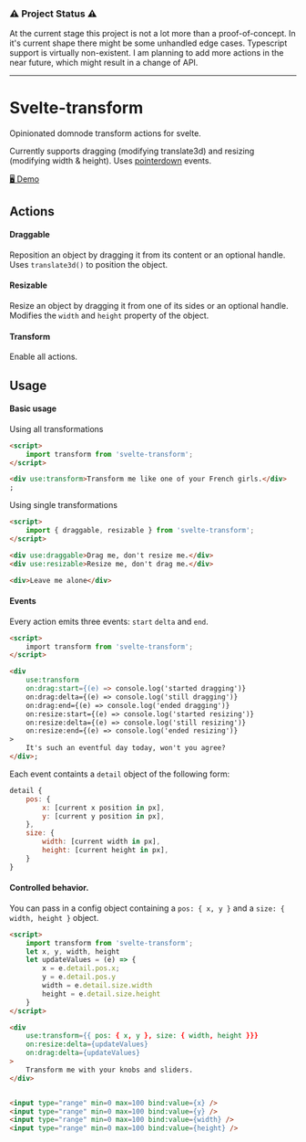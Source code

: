 ### ⚠️ Project Status ⚠️

At the current stage this project is not a lot more than a proof-of-concept. In it's current shape there might be some unhandled edge cases. Typescript support is virtually non-existent. I am planning to add more actions in the near future, which might result in a change of API.

---

# Svelte-transform

Opinionated domnode transform actions for svelte.

Currently supports dragging (modifying translate3d) and resizing (modifying width & height). Uses [pointerdown](https://caniuse.com/mdn-api_document_pointerdown_event) events.

[🖥 Demo](https://svtr.vercel.app/)

## Actions

#### Draggable

Reposition an object by dragging it from its content or an optional handle. Uses `translate3d()` to position the object.

#### Resizable

Resize an object by dragging it from one of its sides or an optional handle. Modifies the `width` and `height` property of the object.

#### Transform

Enable all actions.

## Usage

#### Basic usage

Using all transformations

```html
<script>
	import transform from 'svelte-transform';
</script>

<div use:transform>Transform me like one of your French girls.</div>
;
```

Using single transformations

```html
<script>
	import { draggable, resizable } from 'svelte-transform';
</script>

<div use:draggable>Drag me, don't resize me.</div>
<div use:resizable>Resize me, don't drag me.</div>

<div>Leave me alone</div>
```

#### Events

Every action emits three events: `start` `delta` and `end`.

```html
<script>
    import transform from 'svelte-transform';
</script>

<div
    use:transform
    on:drag:start={(e) => console.log('started dragging')}
    on:drag:delta={(e) => console.log('still dragging')}
    on:drag:end={(e) => console.log('ended dragging')}
    on:resize:start={(e) => console.log('started resizing')}
    on:resize:delta={(e) => console.log('still resizing')}
    on:resize:end={(e) => console.log('ended resizing')}
>
    It's such an eventful day today, won't you agree?
</div>;
```

Each event containts a `detail` object of the following form:

```js
detail {
    pos: {
        x: [current x position in px],
        y: [current y position in px],
    },
    size: {
        width: [current width in px],
        height: [current height in px],
    }
}
```

#### Controlled behavior.

You can pass in a config object containing a `pos: { x, y }` and a `size: { width, height }` object.

```html
<script>
    import transform from 'svelte-transform';
    let x, y, width, height
    let updateValues = (e) => {
        x = e.detail.pos.x;
        y = e.detail.pos.y
        width = e.detail.size.width
        height = e.detail.size.height
    }
</script>

<div
    use:transform={{ pos: { x, y }, size: { width, height }}}
    on:resize:delta={updateValues}
    on:drag:delta={updateValues}
>
    Transform me with your knobs and sliders.
</div>


<input type="range" min=0 max=100 bind:value={x} />
<input type="range" min=0 max=100 bind:value={y} />
<input type="range" min=0 max=100 bind:value={width} />
<input type="range" min=0 max=100 bind:value={height} />
```
